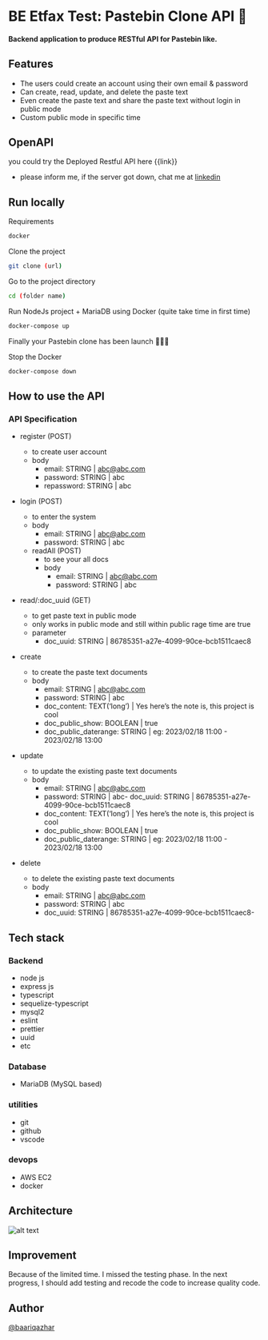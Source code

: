 # BE Etfax Test: Pastebin Clone API 📝

#### Backend application to produce RESTful API for Pastebin like.

## Features

- The users could create an account using their own email & password
- Can create, read, update, and delete the paste text
- Even create the paste text and share the paste text without login in public mode
- Custom public mode in specific time

## OpenAPI

you could try the Deployed Restful API here
{{link}}

- please inform me, if the server got down, chat me at [linkedin](https://www.linkedin.com/in/baariq-azhar/)

## Run locally

Requirements

```bash
docker
```

Clone the project

```bash
git clone (url)
```

Go to the project directory

```bash
cd (folder name)
```

Run NodeJs project + MariaDB using Docker (quite take time in first time)

```bash
docker-compose up
```

Finally your Pastebin clone has been launch 🚀🚀🚀

Stop the Docker

```bash
docker-compose down
```

## How to use the API

### API Specification

- register (POST)

  - to create user account
  - body
    - email: STRING | abc@abc.com
    - password: STRING | abc
    - repassword: STRING | abc

- login (POST)

  - to enter the system
  - body
    - email: STRING | abc@abc.com
    - password: STRING | abc
  - readAll (POST)
    - to see your all docs
    - body
      - email: STRING | abc@abc.com
      - password: STRING | abc

- read/:doc_uuid (GET)

  - to get paste text in public mode
  - only works in public mode and still within public rage time are true
  - parameter
    - doc_uuid: STRING | 86785351-a27e-4099-90ce-bcb1511caec8

- create

  - to create the paste text documents
  - body
    - email: STRING | abc@abc.com
    - password: STRING | abc
    - doc_content: TEXT(‘long’) | Yes here’s the note is, this project is cool
    - doc_public_show: BOOLEAN | true
    - doc_public_daterange: STRING | eg: 2023/02/18 11:00 - 2023/02/18 13:00

- update
  - to update the existing paste text documents
  - body
    - email: STRING | abc@abc.com
    - password: STRING | abc- doc_uuid: STRING | 86785351-a27e-4099-90ce-bcb1511caec8
    - doc_content: TEXT(‘long’) | Yes here’s the note is, this project is cool
    - doc_public_show: BOOLEAN | true
    - doc_public_daterange: STRING | eg: 2023/02/18 11:00 - 2023/02/18 13:00
- delete
  - to delete the existing paste text documents
  - body
    - email: STRING | abc@abc.com
    - password: STRING | abc
    - doc_uuid: STRING | 86785351-a27e-4099-90ce-bcb1511caec8-

## Tech stack

### Backend

- node js
- express js
- typescript
- sequelize-typescript
- mysql2
- eslint
- prettier
- uuid
- etc

### Database

- MariaDB (MySQL based)

### utilities

- git
- github
- vscode

### devops

- AWS EC2
- docker

## Architecture

![alt text](https://github.com/BaariqAzhar/be-etfax-test/blob/master/documentation/img/AWS%20EC2.png?raw=true)

## Improvement

Because of the limited time. I missed the testing phase. In the next progress, I should add testing and recode the code to increase quality code.

## Author

[@baariqazhar](https://github.com/BaariqAzhar)
